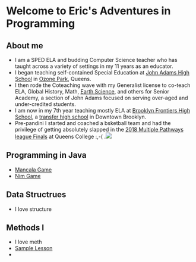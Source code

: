 # Welcome to Eric's Adventures in Programming

## About me
* I am a SPED ELA and budding Computer Science teacher who has taught across a variety of settings in my 11 years as an educator. 
* I began teaching self-contained Special Education at [John Adams High School](https://en.wikipedia.org/wiki/John_Adams_High_School_(Queens)) in [Ozone Park](https://en.wikipedia.org/wiki/Ozone_Park,_Queens), Queens.  
* I then rode the  Coteaching wave with my Generalist license to co-teach ELA, Global History, Math, [Earth Science](https://en.wikipedia.org/wiki/Glacial_erratic), and others for Senior Academy, a section of John Adams focused on serving over-aged and under-credited students.  
* I am now in my 7th year teaching mostly ELA at [Brooklyn Frontiers High School](https://insideschools.org/school/15K423), a [transfer high school](https://www.schools.nyc.gov/enrollment/other-ways-to-graduate/transfer-high-schools) in Downtown Brooklyn.  
* Pre-pandini I started and coached a bsketball team and had the privilege of getting absolutely slapped in the [2018 Multiple Pathways league Finals](https://www.psal.org/games/game-detail.aspx#049/371941) at Queens College :,-( .[<img src="https://ichef.bbc.co.uk/images/ic/640x360/p04ktjn2.jpg">](https://ichef.bbc.co.uk/images/ic/640x360/p04ktjn2.jpg)

## Programming in Java
* [Mancala Game](https://replit.com/@wilsoneg3/workcsci70900-wilsoneg3#2/Mancala.java)
* [Nim Game](https://replit.com/@wilsoneg3/workcsci70900-wilsoneg3#1/Nim.java)
## Data Structrues
* I love structure


## Methods I
* I love meth
* [Sample Lesson](https://replit.com/@wilsoneg3/workcsci70900-wilsoneg3#meth1/01_Lesson.data)
* 
